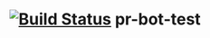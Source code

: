 [![Build Status](https://travis-ci.org/oroce/pr-bot-test.svg)](https://travis-ci.org/oroce/pr-bot-test)
pr-bot-test
====
